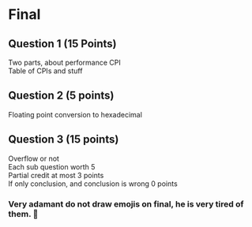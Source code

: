 # Final

## Question 1 (15 Points)

Two parts, about performance CPI  
Table of CPIs and stuff  

## Question 2 (5 points)

Floating point conversion to hexadecimal  

## Question 3 (15 points)

Overflow or not  
Each sub question worth 5  
Partial credit at most 3 points  
If only conclusion, and conclusion is wrong 0 points  




### Very adamant do not draw emojis on final, he is very tired of them. :hankey: